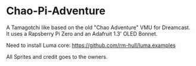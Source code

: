 # Chao-Pi-Adventure
A Tamagotchi like based on the old "Chao Adventure" VMU for Dreamcast.
It uses a Rapsberry Pi Zero and an Adafruit 1.3' OLED Bonnet.

Need to install Luma core: https://github.com/rm-hull/luma.examples


All Sprites and credit goes to the owners.
